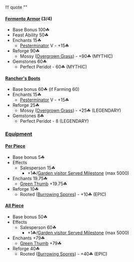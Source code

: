 !!! quote ""

#### [Fermento Armor](https://hypixel-skyblock.fandom.com/wiki/Fermento_Armor?so=search) (3/4)
- Base Bonus 100☘
- Feast Ability 50☘
- Enchants 15☘
    * [Pesterminator](https://hypixel-skyblock.fandom.com/wiki/Enchantments?so=search#Pesterminator) V - +15☘
- Reforge 90☘
    * Mossy ([Overgrown Grass](https://hypixel-skyblock.fandom.com/wiki/Overgrown_Grass?so=search)) - +90☘ (MYTHIC)
- Gemstones 60☘
    * Perfect Peridot - 60☘ (MYTHIC)

#### [Rancher's Boots](https://hypixel-skyblock.fandom.com/wiki/Rancher's_Boots?so=search)
- Base bonus 60☘ (if Farming 60)
- Enchants 15☘
    * [Pesterminator](https://hypixel-skyblock.fandom.com/wiki/Enchantments?so=search#Pesterminator) V - +15☘
- Reforge 25☘
    * Mossy ([Overgrown Grass](https://hypixel-skyblock.fandom.com/wiki/Overgrown_Grass?so=search)) - +25☘ (LEGENDARY)
- Gemstones 8☘
    * Perfect Peridot - 8 (LEGENDARY)

### [Equipment](https://hypixel-skyblock.fandom.com/wiki/Equipment?so=search)
#### [Per Piece](https://hypixel-skyblock.fandom.com/wiki/Lotus_Set?so=search#Set)
- Base bonus 5☘
- Effects
    * Salesperson 15☘
        * +1☘/[Garden visitor Served Milestone](https://hypixel-skyblock.fandom.com/wiki/The_Garden#Visitor_Milestones) (max 5000)
- Enchants 19.75☘
    * [Green Thumb](https://hypixel-skyblock.fandom.com/wiki/Enchantments#Green_Thumb) +19.75☘
- Reforge 10☘
    * Rooted ([Burrowing Spores](https://hypixel-skyblock.fandom.com/wiki/Burrowing_Spores?so=search)) - +10☘ (EPIC)
#### [All Piece](https://hypixel-skyblock.fandom.com/wiki/Lotus_Set?so=search#Set)
- Base bonus 50☘
- Effects
    * Salesperson 60☘
        * +1☘/[Garden visitor Served Milestone](https://hypixel-skyblock.fandom.com/wiki/The_Garden#Visitor_Milestones) (max 5000)
- Enchants +79☘
    * [Green Thumb](https://hypixel-skyblock.fandom.com/wiki/Enchantments#Green_Thumb) +79☘
- Reforge 40☘
    * Rooted ([Burrowing Spores](https://hypixel-skyblock.fandom.com/wiki/Burrowing_Spores?so=search)) - +40☘ (EPIC)